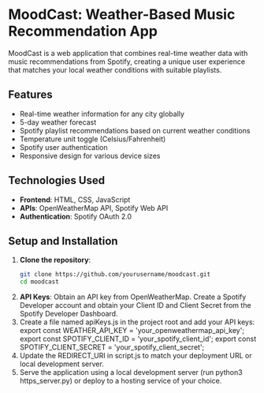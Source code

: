 # MoodCast: Weather-Based Music Recommendation App

MoodCast is a web application that combines real-time weather data with music recommendations from Spotify, creating a unique user experience that matches your local weather conditions with suitable playlists.

## Features

- Real-time weather information for any city globally
- 5-day weather forecast
- Spotify playlist recommendations based on current weather conditions
- Temperature unit toggle (Celsius/Fahrenheit)
- Spotify user authentication
- Responsive design for various device sizes

## Technologies Used

- **Frontend**: HTML, CSS, JavaScript
- **APIs**: OpenWeatherMap API, Spotify Web API
- **Authentication**: Spotify OAuth 2.0

## Setup and Installation

1. **Clone the repository**:
   ```bash
   git clone https://github.com/yourusername/moodcast.git
   cd moodcast
2. **API Keys**: 
    Obtain an API key from OpenWeatherMap.
    Create a Spotify Developer account and obtain your Client ID and Client Secret from the Spotify Developer Dashboard.
3. Create a file named apiKeys.js in the project root and add your API keys:
    export const WEATHER_API_KEY = 'your_openweathermap_api_key';
    export const SPOTIFY_CLIENT_ID = 'your_spotify_client_id';
    export const SPOTIFY_CLIENT_SECRET = 'your_spotify_client_secret';
4. Update the REDIRECT_URI in script.js to match your deployment URL or local development server.
5. Serve the application using a local development server (run python3 https_server.py) or deploy to a hosting service of your choice.


